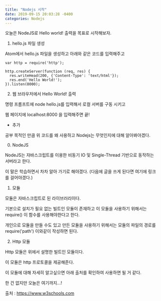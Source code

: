 ```yaml
---
title: "Nodejs 시작"
date: 2019-09-15 20:03:28 -0400
categories: Nodejs
---
```

오늘은 NodeJS로 Hello world! 출력을 목표로 시작해보자.

1. hello.js 파일 생성

Atom에서 hello.js 파일을 생성하고 아래와 같은 코드를 입력해주고

<pre><code>var http = require('http');

http.createServer(function (req, res) {
  res.writeHead(200, {'Content-Type': 'text/html'});
  res.end('Hello World!');
}).listen(8000);
</code></pre>

2. 웹 브라우저에서 Hello World! 출력

명령 프롬프트에 node hello.js를 입력해서 로컬 서버를 구동 시키고

웹 페이지에 localhost:8000 을 입력해주면 끝!


+ 추가 

공부 목적인 만큼 위 코드를 왜 사용하고 Nodejs는 무엇인지에 대해 알아봐야겠다.

0. NodeJS

NodeJS는 자바스크립트를 이용한 비동기 IO 및 Single-Thread 기반으로 동작하는 서버라고 한다.

이 말은 학습하면서 차차 알아 가기로 해야겠다. (다음에 글을 쓰게 된다면 여기에 링크를 걸어야겠다.)

1. 모듈

모듈은 자바스크립트로 된 라이브러리이다. 

기본으로 설치가 필요 없는 빌트인 모듈이 존재하고 이 모듈을 사용하기 위해서는 require() 이 함수를 사용해야한다고 한다.

개인으로 모듈을 만들 수도 있고 만든 모듈을 사용하기 위해서는 모듈의 파일의 경로를 require('path') 이와같이 작성하면 된다.

2. Http 모듈

Http 모듈은 위에서 설명한 빌트인 모듈이다.

이 모듈은 http 프로토콜을 제공해준다.

이 모듈에 대해 자세히 알고싶으면 아래 출처를 확인하여 사용하면 될 거 같다.

한 건 없지만 오늘은 여기까지...!


출처 : https://www.w3schools.com










